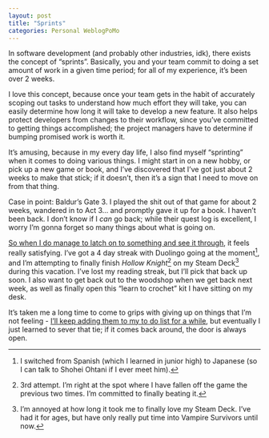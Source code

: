 ```yaml
---
layout: post
title: "Sprints"
categories: Personal WeblogPoMo
---
```


In software development (and probably other industries, idk), there exists the concept of “sprints”. Basically, you and your team commit to doing a set amount of work in a given time period; for all of my experience, it’s been over 2 weeks.

I love this concept, because once your team gets in the habit of accurately scoping out tasks to understand how much effort they will take, you can easily determine how long it will take to develop a new feature. It also helps protect developers from changes to their workflow, since you’ve committed to getting things accomplished; the project managers have to determine if bumping promised work is worth it.

It’s amusing, because in my every day life, I also find myself “sprinting” when it comes to doing various things. I might start in on a new hobby, or pick up a new game or book, and I’ve discovered that I’ve got just about 2 weeks to make that stick; if it doesn’t, then it’s a sign that I need to move on from that thing.

Case in point: Baldur’s Gate 3. I played the shit out of that game for about 2 weeks, wandered in to Act 3… and promptly gave it up for a book. I haven’t been back. I don’t know if I _can_ go back; while their quest log is excellent, I worry I’m gonna forget so many things about what is going on.

[So when I do manage to latch on to something and see it through](https://niclake.me/accidental-fifty/), it feels really satisfying. I’ve got a 4 day streak with Duolingo going at the moment[^1], and I’m attempting to finally finish _Hollow Knight_[^2] on my Steam Deck[^3] during this vacation. I’ve lost my reading streak, but I’ll pick that back up soon. I also want to get back out to the woodshop when we get back next week, as well as finally open this “learn to crochet” kit I have sitting on my desk.

[^1]: I switched from Spanish (which I learned in junior high) to Japanese (so I can talk to Shohei Ohtani if I ever meet him).

[^2]: 3rd attempt. I’m right at the spot where I have fallen off the game the previous two times. I’m committed to finally beating it.

[^3]: I’m annoyed at how long it took me to finally love my Steam Deck. I’ve had it for ages, but have only really put time into Vampire Survivors until now. 

It’s taken me a long time to come to grips with giving up on things that I’m not feeling - [I’ll keep adding them to my to do list for a while](https://niclake.me/sunday-ritual/), but eventually I just learned to sever that tie; if it comes back around, the door is always open. 
